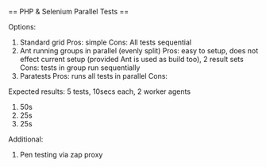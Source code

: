 == PHP & Selenium Parallel Tests ==

Options:
1. Standard grid
Pros: simple
Cons: All tests sequential
2. Ant running groups in parallel (evenly split)
Pros: easy to setup, does not effect current setup (provided Ant is used as build too), 2 result sets
Cons: tests in group run sequentially
3. Paratests
Pros: runs all tests in parallel
Cons:


Expected results:
5 tests, 10secs each, 2 worker agents
1. 50s
2. 25s
3. 25s

Additional:
1. Pen testing via zap proxy